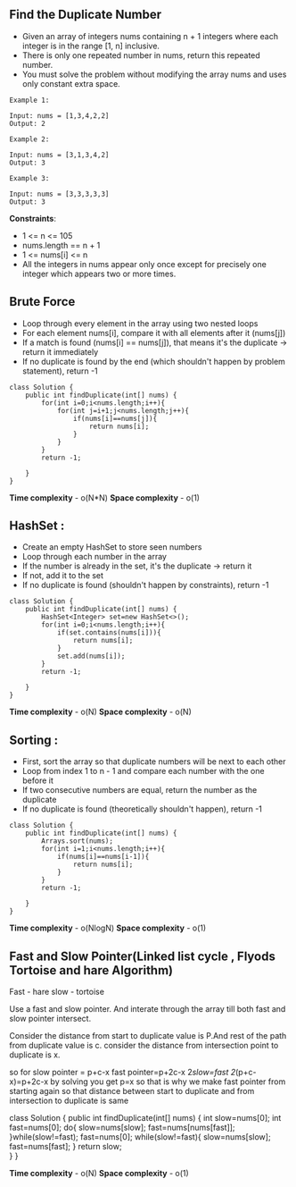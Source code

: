 ## Find the Duplicate Number

- Given an array of integers nums containing n + 1 integers where each integer is in the range [1, n] inclusive.
- There is only one repeated number in nums, return this repeated number.
- You must solve the problem without modifying the array nums and uses only constant extra space.

```
Example 1:

Input: nums = [1,3,4,2,2]
Output: 2

Example 2:

Input: nums = [3,1,3,4,2]
Output: 3

Example 3:

Input: nums = [3,3,3,3,3]
Output: 3
```

**Constraints**:
- 1 <= n <= 105
- nums.length == n + 1
- 1 <= nums[i] <= n
- All the integers in nums appear only once except for precisely one integer which appears two or more times.

## Brute Force

- Loop through every element in the array using two nested loops
- For each element nums[i], compare it with all elements after it (nums[j])
- If a match is found (nums[i] == nums[j]), that means it's the duplicate → return it immediately
- If no duplicate is found by the end (which shouldn't happen by problem statement), return -1

```
class Solution {
    public int findDuplicate(int[] nums) {
        for(int i=0;i<nums.length;i++){
            for(int j=i+1;j<nums.length;j++){
                if(nums[i]==nums[j]){
                    return nums[i];
                }
            }
        }
        return -1;
        
    }
}
```

**Time complexity** - o(N*N)
**Space complexity** - o(1)

## HashSet :

- Create an empty HashSet to store seen numbers
- Loop through each number in the array
- If the number is already in the set, it's the duplicate → return it
- If not, add it to the set
- If no duplicate is found (shouldn't happen by constraints), return -1

```
class Solution {
    public int findDuplicate(int[] nums) {
        HashSet<Integer> set=new HashSet<>();
        for(int i=0;i<nums.length;i++){
            if(set.contains(nums[i])){
                return nums[i];
            }
            set.add(nums[i]);
        }
        return -1;
        
    }
}
```

**Time complexity** - o(N)
**Space complexity** - o(N)

## Sorting :

- First, sort the array so that duplicate numbers will be next to each other
- Loop from index 1 to n - 1 and compare each number with the one before it
- If two consecutive numbers are equal, return the number as the duplicate
- If no duplicate is found (theoretically shouldn't happen), return -1

```
class Solution {
    public int findDuplicate(int[] nums) {
        Arrays.sort(nums);
        for(int i=1;i<nums.length;i++){
            if(nums[i]==nums[i-1]){
                return nums[i];
            }
        }
        return -1;
        
    }
}
```

**Time complexity** - o(NlogN)
**Space complexity** - o(1)



## Fast and Slow Pointer(Linked list cycle , Flyods Tortoise and hare Algorithm)

Fast - hare 
slow - tortoise

Use a fast and slow pointer. And interate through the array till both fast and slow pointer intersect.

Consider the distance from start to duplicate value is P.And rest of the path from duplicate value is c.
consider the distance from intersection point to duplicate is x.

so for slow pointer = p+c-x
        fast pointer=p+2c-x
    2*slow=fast
    2*(p+c-x)=p+2c-x
    by solving you get p=x
    so that is why we make fast pointer from starting again so that distance between start to duplicate and from intersection to duplicate
    is same

class Solution {
    public int findDuplicate(int[] nums) {
        int slow=nums[0];
        int fast=nums[0];
        do{
            slow=nums[slow];
            fast=nums[nums[fast]];
        }while(slow!=fast);
        fast=nums[0];
        while(slow!=fast){
            slow=nums[slow];
            fast=nums[fast];
        }
        return slow;      
    }
}

**Time complexity** - o(N)
**Space complexity** - o(1)
    
